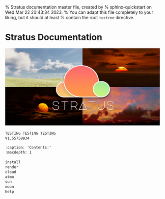 % Stratus documentation master file, created by
% sphinx-quickstart on Wed Mar 22 20:43:34 2023.
% You can adapt this file completely to your liking, but it should at least
% contain the root `toctree` directive.

# Stratus Documentation
![alt text](../stratus_splash.png)

```{important}
TESTING TESTING TESTING
V1.55758934
```

```{toctree}
:caption: 'Contents:'
:maxdepth: 1

install
render
cloud
atmo
sun
moon
help

```